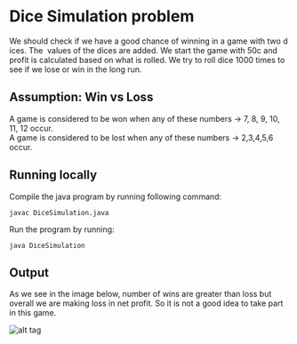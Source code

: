 # Dice Simulation problem

We should check if we have a good chance of winning in a game with two dices. The 
values of the dices are added. We start the game with 50c and profit is calculated based on what is rolled. We try to roll dice 1000 times to see if we lose or win in the long run. 

## Assumption: Win vs Loss

A game is considered to be won when any of these numbers -> 7, 8, 9, 10, 11, 12 occur.    
A game is considered to be lost when any of these numbers -> 2,3,4,5,6 occur.     

## Running locally    
Compile the java program by running following command:
```
javac DiceSimulation.java
```   

Run the program by running:
```
java DiceSimulation
```    

## Output     

As we see in the image below, number of wins are greater than loss but overall we are making loss in net profit. So it is not a good idea to take part in this game.        

![alt tag](http://g.recordit.co/2c5SC5RW7D.gif)  